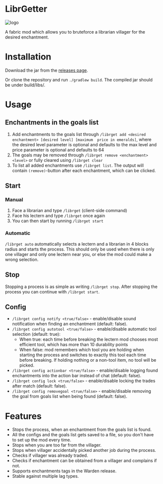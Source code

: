 # LibrGetter
![logo](https://repository-images.githubusercontent.com/494582079/ff4c06f7-2c03-4f56-bf4d-6ec8d95e0345)

A fabric mod which allows you to bruteforce
a librarian villager for the desired enchantment.

# Installation
Download the jar from the [releases page](https://github.com/gXLg/libr-getter/releases/latest).

Or clone the repository and run `./gradlew build`.
The compiled jar should be under build/libs/.

# Usage

## Enchantments in the goals list
1. Add enchantments to the goals list through `/librget add <desired enchantment> [desired level] [maximum  price in emeralds]`,
   where the desired level parameter is optional and defaults to the max level
   and price parameter is optional and defaults to 64
2. The goals may be removed through `/librget remove <enchantment> <level>`
   or fully cleared using `/librget clear`
3. To list all added enchantments use `/librget list`. The output will contain `(remove)`-button
   after each enchantment, which can be clicked.

## Start

### Manual
1. Face a librarian and type `/librget` (client-side command)
2. Face his lectern and type `/librget` once again
3. You can then start by running `/librget start`

### Automatic
`/librget auto` automatically selects a lectern and a librarian in 4 blocks radius and starts the process.
This should only be used when there is only one villager and only one lectern near you, or else
the mod could make a wrong selection.

## Stop
Stopping a process is as simple as writing `/librget stop`. After stopping the process you can continue
with `/librget start`.

## Config
* `/librget config notify <true/false>` - enable/disable sound notification when finding an enchantment (default: false).
* `/librget config autotool <true/false>` - enable/disable automatic tool selection (default: true):
  * When true: each time before breaking the lectern mod chooses most efficient tool, which has more than 10 durability points
  * When false: mod remembers which tool you are holding when starting the process and switches to exactly this tool each time before breaking.
    If holding nothing or a non-tool item, no tool will be picked.
* `/librget config actionbar <true/false>` - enable/disable logging found enchantments into the action bar instead of chat (default: false).
* `/librget config lock <true/false>` - enable/disable locking the trades after match (default: false).
* `/librget config removegoal <true/false>` - enable/disable removing the goal from goals list when being found (default: false).

# Features
* Stops the process, when an enchantment from the goals list is found.
* All the configs and the goals list gets saved to a file, so you don't have to set up the mod every time.
* Stops when you are too far from the villager.
* Stops when villager accidentally picked another job during the process.
* Checks if villager was already traded.
* Checks if enchantment can be obtained from a villager and complains if not.
* Supports enchantments tags in the Warden release.
* Stable against multiple lag types.